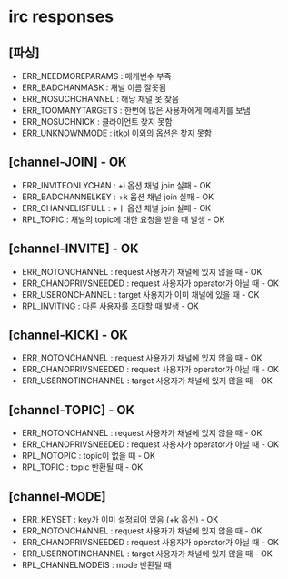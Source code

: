 # irc responses
## [파싱]
- ERR_NEEDMOREPARAMS	: 매개변수 부족
- ERR_BADCHANMASK		: 채널 이름 잘못됨
- ERR_NOSUCHCHANNEL		: 해당 채널 못 찾음
- ERR_TOOMANYTARGETS	: 한번에 많은 사용자에게 메세지를 보냄
- ERR_NOSUCHNICK		: 클라이언트 찾지 못함
- ERR_UNKNOWNMODE		: itkol 이외의 옵션은 찾지 못함

## [channel-JOIN] - OK
- ERR_INVITEONLYCHAN : +i 옵션 채널 join 실패 - OK
- ERR_BADCHANNELKEY	 : +k 옵션 채널 join 실패 - OK
- ERR_CHANNELISFULL	 : +ㅣ 옵션 채널 join 실패 - OK
- RPL_TOPIC	: 채널의 topic에 대한 요청을 받을 때 발생 - OK

## [channel-INVITE] - OK
- ERR_NOTONCHANNEL		: request 사용자가 채널에 있지 않을 때 - OK
- ERR_CHANOPRIVSNEEDED	: request 사용자가 operator가 아닐 때 - OK
- ERR_USERONCHANNEL		: target 사용자가 이미 채널에 있을 때 - OK
- RPL_INVITING	: 다른 사용자를 초대할 때 발생 - OK

## [channel-KICK] - OK
- ERR_NOTONCHANNEL		: request 사용자가 채널에 있지 않을 때 - OK
- ERR_CHANOPRIVSNEEDED	: request 사용자가 operator가 아닐 때 - OK
- ERR_USERNOTINCHANNEL	: target 사용자가 채널에 있지 않을 때 - OK

## [channel-TOPIC] - OK
- ERR_NOTONCHANNEL		: request 사용자가 채널에 있지 않을 때 - OK
- ERR_CHANOPRIVSNEEDED	: request 사용자가 operator가 아닐 때 - OK
- RPL_NOTOPIC			: topic이 없을 때 - OK
- RPL_TOPIC				: topic 반환될 때 - OK

## [channel-MODE]
- ERR_KEYSET			: key가 이미 설정되어 있음 (+k 옵션) - OK
- ERR_NOTONCHANNEL		: request 사용자가 채널에 있지 않을 때 - OK
- ERR_CHANOPRIVSNEEDED	: request 사용자가 operator가 아닐 때 - OK
- ERR_USERNOTINCHANNEL	: target 사용자가 채널에 있지 않을 때 - OK
- RPL_CHANNELMODEIS		: mode 반환될 때
